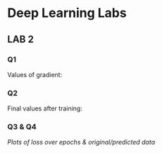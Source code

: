 # Deep Learning Labs

## LAB 2

### Q1

Values of gradient:

### Q2

Final values after training:

### Q3 & Q4

_Plots of loss over epochs & original/predicted data_
